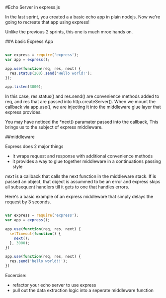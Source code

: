 #Echo Server in express.js

In the last sprint, you created a a basic echo app in
plain nodejs. Now we're going to recreate that app using 
express!

Unlike the previous 2 sprints, this one is much mroe hands on.

##A basic Express App

```javascript

var express = require('express');
var app = express();

app.use(function(req, res, next) {
  res.status(200).send('Hello world!');
});

app.listen(3000);

```

In this case, res.status() and res.send() are convenience methods
added to req, and res that are passed into http.createServer().
When we mount the callback via app.use(), we are injecting it into
the middleware glue layer that express provides.

You may have noticed the *next() paramater passed into the callback, This brings
us to the subject of express middleware.

##middleware

Express does 2 major things

* It wraps request and response with additional convenience methods
* it provides a way to glue together middleware in a continuations passing style

*next* is a callback that calls the next function in the middleware stack.
If is passed an object, that object is assummed to be an error and express
skips all subsequent handlers till it gets to one that handles errors.

Here's a basic example of an express middleware that simply delays the request 
by 3 seconds.

```javascript

var express = require('express');
var app = express();

app.use(function(req, res, next) {
  setTimeout(function() {
    next();
  }, 3000);
})

app.use(function(req, res, next) {
  res.send('hello world!!');
})

```

Excercise:
* refactor your echo server to use express
* pull out the data extraction logic into a seperate middleware function





